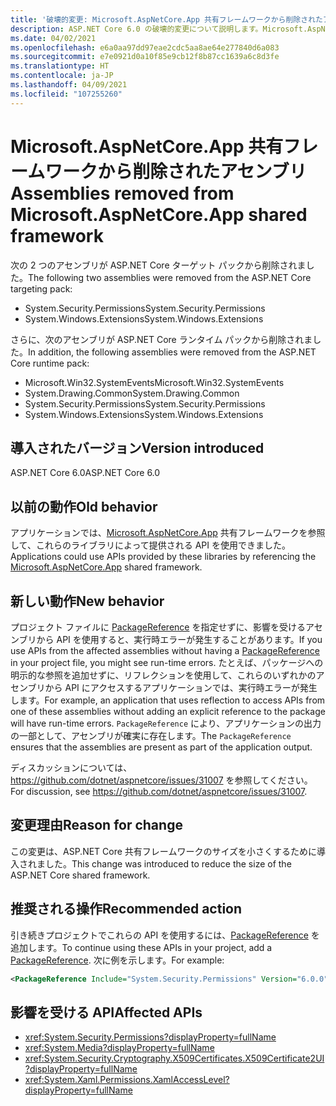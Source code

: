 ```yaml
---
title: '破壊的変更: Microsoft.AspNetCore.App 共有フレームワークから削除されたアセンブリ'
description: ASP.NET Core 6.0 の破壊的変更について説明します。Microsoft.AspNetCore.App 共有フレームワークから一部のアセンブリが削除されました。
ms.date: 04/02/2021
ms.openlocfilehash: e6a0aa97dd97eae2cdc5aa8ae64e277840d6a083
ms.sourcegitcommit: e7e0921d0a10f85e9cb12f8b87cc1639a6c8d3fe
ms.translationtype: HT
ms.contentlocale: ja-JP
ms.lasthandoff: 04/09/2021
ms.locfileid: "107255260"
---
```

# <a name="assemblies-removed-from-microsoftaspnetcoreapp-shared-framework"></a><span data-ttu-id="eed11-103">Microsoft.AspNetCore.App 共有フレームワークから削除されたアセンブリ</span><span class="sxs-lookup"><span data-stu-id="eed11-103">Assemblies removed from Microsoft.AspNetCore.App shared framework</span></span>

<span data-ttu-id="eed11-104">次の 2 つのアセンブリが ASP.NET Core ターゲット パックから削除されました。</span><span class="sxs-lookup"><span data-stu-id="eed11-104">The following two assemblies were removed from the ASP.NET Core targeting pack:</span></span>

- <span data-ttu-id="eed11-105">System.Security.Permissions</span><span class="sxs-lookup"><span data-stu-id="eed11-105">System.Security.Permissions</span></span>
- <span data-ttu-id="eed11-106">System.Windows.Extensions</span><span class="sxs-lookup"><span data-stu-id="eed11-106">System.Windows.Extensions</span></span>

<span data-ttu-id="eed11-107">さらに、次のアセンブリが ASP.NET Core ランタイム パックから削除されました。</span><span class="sxs-lookup"><span data-stu-id="eed11-107">In addition, the following assemblies were removed from the ASP.NET Core runtime pack:</span></span>

- <span data-ttu-id="eed11-108">Microsoft.Win32.SystemEvents</span><span class="sxs-lookup"><span data-stu-id="eed11-108">Microsoft.Win32.SystemEvents</span></span>
- <span data-ttu-id="eed11-109">System.Drawing.Common</span><span class="sxs-lookup"><span data-stu-id="eed11-109">System.Drawing.Common</span></span>
- <span data-ttu-id="eed11-110">System.Security.Permissions</span><span class="sxs-lookup"><span data-stu-id="eed11-110">System.Security.Permissions</span></span>
- <span data-ttu-id="eed11-111">System.Windows.Extensions</span><span class="sxs-lookup"><span data-stu-id="eed11-111">System.Windows.Extensions</span></span>

## <a name="version-introduced"></a><span data-ttu-id="eed11-112">導入されたバージョン</span><span class="sxs-lookup"><span data-stu-id="eed11-112">Version introduced</span></span>

<span data-ttu-id="eed11-113">ASP.NET Core 6.0</span><span class="sxs-lookup"><span data-stu-id="eed11-113">ASP.NET Core 6.0</span></span>

## <a name="old-behavior"></a><span data-ttu-id="eed11-114">以前の動作</span><span class="sxs-lookup"><span data-stu-id="eed11-114">Old behavior</span></span>

<span data-ttu-id="eed11-115">アプリケーションでは、[Microsoft.AspNetCore.App](/aspnet/core/fundamentals/metapackage-app) 共有フレームワークを参照して、これらのライブラリによって提供される API を使用できました。</span><span class="sxs-lookup"><span data-stu-id="eed11-115">Applications could use APIs provided by these libraries by referencing the [Microsoft.AspNetCore.App](/aspnet/core/fundamentals/metapackage-app) shared framework.</span></span>

## <a name="new-behavior"></a><span data-ttu-id="eed11-116">新しい動作</span><span class="sxs-lookup"><span data-stu-id="eed11-116">New behavior</span></span>

<span data-ttu-id="eed11-117">プロジェクト ファイルに [PackageReference](../../../project-sdk/msbuild-props.md#packagereference) を指定せずに、影響を受けるアセンブリから API を使用すると、実行時エラーが発生することがあります。</span><span class="sxs-lookup"><span data-stu-id="eed11-117">If you use APIs from the affected assemblies without having a [PackageReference](../../../project-sdk/msbuild-props.md#packagereference) in your project file, you might see run-time errors.</span></span> <span data-ttu-id="eed11-118">たとえば、パッケージへの明示的な参照を追加せずに、リフレクションを使用して、これらのいずれかのアセンブリから API にアクセスするアプリケーションでは、実行時エラーが発生します。</span><span class="sxs-lookup"><span data-stu-id="eed11-118">For example, an application that uses reflection to access APIs from one of these assemblies without adding an explicit reference to the package will have run-time errors.</span></span> <span data-ttu-id="eed11-119">`PackageReference` により、アプリケーションの出力の一部として、アセンブリが確実に存在します。</span><span class="sxs-lookup"><span data-stu-id="eed11-119">The `PackageReference` ensures that the assemblies are present as part of the application output.</span></span>

<span data-ttu-id="eed11-120">ディスカッションについては、<https://github.com/dotnet/aspnetcore/issues/31007> を参照してください。</span><span class="sxs-lookup"><span data-stu-id="eed11-120">For discussion, see <https://github.com/dotnet/aspnetcore/issues/31007>.</span></span>

## <a name="reason-for-change"></a><span data-ttu-id="eed11-121">変更理由</span><span class="sxs-lookup"><span data-stu-id="eed11-121">Reason for change</span></span>

<span data-ttu-id="eed11-122">この変更は、ASP.NET Core 共有フレームワークのサイズを小さくするために導入されました。</span><span class="sxs-lookup"><span data-stu-id="eed11-122">This change was introduced to reduce the size of the ASP.NET Core shared framework.</span></span>

## <a name="recommended-action"></a><span data-ttu-id="eed11-123">推奨される操作</span><span class="sxs-lookup"><span data-stu-id="eed11-123">Recommended action</span></span>

<span data-ttu-id="eed11-124">引き続きプロジェクトでこれらの API を使用するには、[PackageReference](../../../project-sdk/msbuild-props.md#packagereference) を追加します。</span><span class="sxs-lookup"><span data-stu-id="eed11-124">To continue using these APIs in your project, add a [PackageReference](../../../project-sdk/msbuild-props.md#packagereference).</span></span> <span data-ttu-id="eed11-125">次に例を示します。</span><span class="sxs-lookup"><span data-stu-id="eed11-125">For example:</span></span>

```xml
<PackageReference Include="System.Security.Permissions" Version="6.0.0" />
```

## <a name="affected-apis"></a><span data-ttu-id="eed11-126">影響を受ける API</span><span class="sxs-lookup"><span data-stu-id="eed11-126">Affected APIs</span></span>

- <xref:System.Security.Permissions?displayProperty=fullName>
- <xref:System.Media?displayProperty=fullName>
- <xref:System.Security.Cryptography.X509Certificates.X509Certificate2UI?displayProperty=fullName>
- <xref:System.Xaml.Permissions.XamlAccessLevel?displayProperty=fullName>

<!--

## Category

ASP.NET Core

## Affected APIs

- `N:System.Security.Permissions`
- `N:System.Media`
- `N:System.Security.Cryptography.X509Certificates.X509Certificate2UI`
- `N:System.Xaml.Permissions.XamlAccessLevel`

-->
